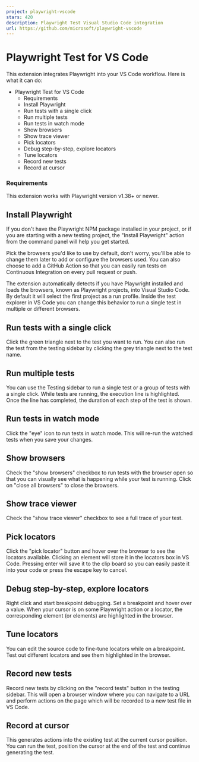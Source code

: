```yaml
---
project: playwright-vscode
stars: 420
description: Playwright Test Visual Studio Code integration
url: https://github.com/microsoft/playwright-vscode
---
```


Playwright Test for VS Code
===========================

This extension integrates Playwright into your VS Code workflow. Here is what it can do:

-   Playwright Test for VS Code
    -   Requirements
    -   Install Playwright
    -   Run tests with a single click
    -   Run multiple tests
    -   Run tests in watch mode
    -   Show browsers
    -   Show trace viewer
    -   Pick locators
    -   Debug step-by-step, explore locators
    -   Tune locators
    -   Record new tests
    -   Record at cursor

### Requirements

This extension works with Playwright version v1.38+ or newer.

Install Playwright
------------------

If you don't have the Playwright NPM package installed in your project, or if you are starting with a new testing project, the "Install Playwright" action from the command panel will help you get started.

Pick the browsers you'd like to use by default, don't worry, you'll be able to change them later to add or configure the browsers used. You can also choose to add a GitHub Action so that you can easily run tests on Continuous Integration on every pull request or push.

The extension automatically detects if you have Playwright installed and loads the browsers, known as Playwright projects, into Visual Studio Code. By default it will select the first project as a run profile. Inside the test explorer in VS Code you can change this behavior to run a single test in multiple or different browsers.

Run tests with a single click
-----------------------------

Click the green triangle next to the test you want to run. You can also run the test from the testing sidebar by clicking the grey triangle next to the test name.

Run multiple tests
------------------

You can use the Testing sidebar to run a single test or a group of tests with a single click. While tests are running, the execution line is highlighted. Once the line has completed, the duration of each step of the test is shown.

Run tests in watch mode
-----------------------

Click the "eye" icon to run tests in watch mode. This will re-run the watched tests when you save your changes.

Show browsers
-------------

Check the "show browsers" checkbox to run tests with the browser open so that you can visually see what is happening while your test is running. Click on "close all browsers" to close the browsers.

Show trace viewer
-----------------

Check the "show trace viewer" checkbox to see a full trace of your test.

Pick locators
-------------

Click the "pick locator" button and hover over the browser to see the locators available. Clicking an element will store it in the locators box in VS Code. Pressing enter will save it to the clip board so you can easily paste it into your code or press the escape key to cancel.

Debug step-by-step, explore locators
------------------------------------

Right click and start breakpoint debugging. Set a breakpoint and hover over a value. When your cursor is on some Playwright action or a locator, the corresponding element (or elements) are highlighted in the browser.

Tune locators
-------------

You can edit the source code to fine-tune locators while on a breakpoint. Test out different locators and see them highlighted in the browser.

Record new tests
----------------

Record new tests by clicking on the "record tests" button in the testing sidebar. This will open a browser window where you can navigate to a URL and perform actions on the page which will be recorded to a new test file in VS Code.

Record at cursor
----------------

This generates actions into the existing test at the current cursor position. You can run the test, position the cursor at the end of the test and continue generating the test.
